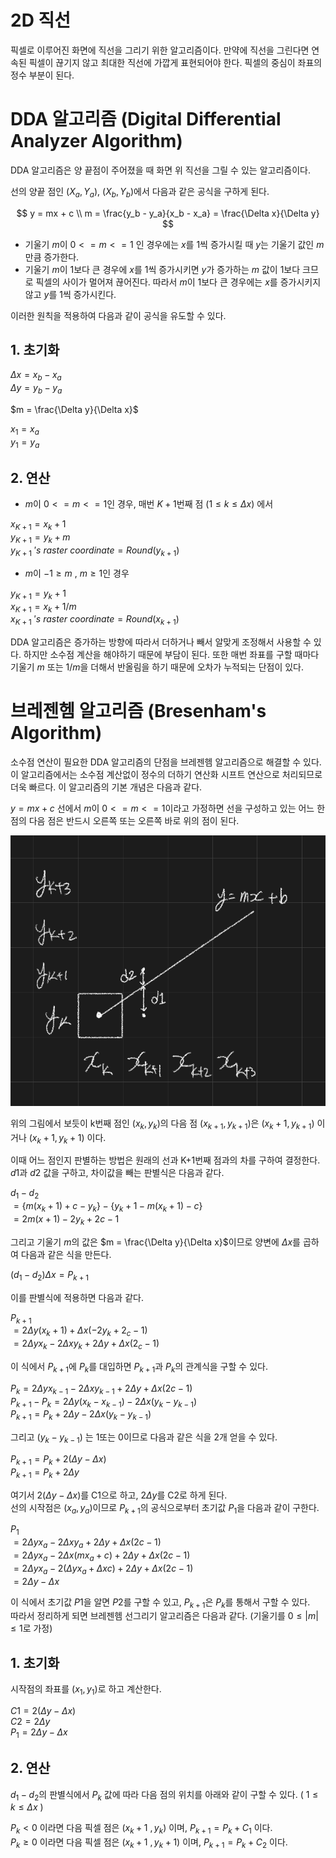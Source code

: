 # 2D 직선

픽셀로 이루어진 화면에 직선을 그리기 위한 알고리즘이다. 만약에 직선을 그린다면 연속된 픽셀이 끊기지 않고 최대한 직선에 가깝게 표현되어야 한다. 픽셀의 중심이 좌표의 정수 부분이 된다.  


# DDA 알고리즘 (Digital Differential Analyzer Algorithm)

DDA 알고리즘은 양 끝점이 주어졌을 때 화면 위 직선을 그릴 수 있는 알고리즘이다.  

선의 양끝 점인 $(X_a, Y_a)$, $(X_b, Y_b)$에서 다음과 같은 공식을 구하게 된다. 

$$
y = mx + c \\
m = \frac{y_b - y_a}{x_b - x_a} = \frac{\Delta x}{\Delta y}
$$

- 기울기 $m$이 $0 <= m <= 1$ 인 경우에는 $x$를 1씩 증가시킬 때 $y$는 기울기 값인 $m$만큼 증가한다.  
- 기울기 $m$이 1보다 큰 경우에 $x$를 1씩 증가시키면 $y$가 증가하는 $m$ 값이 1보다 크므로 픽셀의 사이가 멀어져 끊어진다. 따라서 $m$이 1보다 큰 경우에는 $x$를 증가시키지 않고 $y$를 1씩 증가시킨다.  

이러한 원칙을 적용하여 다음과 같이 공식을 유도할 수 있다.  

## 1. 초기화

$\Delta x = x_b - x_a$  
$\Delta y = y_b - y_a$  

$m = \frac{\Delta y}{\Delta x}$  

$x_1 = x_a$  
$y_1 = y_a$  

## 2. 연산

- $m$이 $0 <= m <= 1$인 경우, 매번 $K + 1$번째 점 $(1 \leq k \leq \Delta x)$ 에서  

$x_{K+1} = x_k + 1$  
$y_{K+1} = y_k + m$  
$y_{K+1}\ 's\ raster\ coordinate = Round(y_{k+1})$  

- $m$이 $-1 \geq m \ , \ m \geq 1$인 경우  

$y_{K+1} = y_k + 1$  
$x_{K+1} = x_k + 1/m$  
$x_{K+1}\ 's\ raster\ coordinate = Round(x_{k+1})$  


DDA 알고리즘은 증가하는 방향에 따라서 더하거나 빼서 알맞게 조정해서 사용할 수 있다. 하지만 소수점 계산을 해야하기 때문에 부담이 된다. 또한 매번 좌표를 구할 때마다 기울기 $m$ 또는 $1/m$을 더해서 반올림을 하기 때문에 오차가 누적되는 단점이 있다.  

# 브레젠헴 알고리즘 (Bresenham's Algorithm)

소수점 연산이 필요한 DDA 알고리즘의 단점을 브레젠헴 알고리즘으로 해결할 수 있다. 이 알고리즘에서는 소수점 계산없이 정수의 더하기 연산화 시프트 연산으로 처리되므로 더욱 빠르다. 이 알고리즘의 기본 개념은 다음과 같다.  

$y = mx + c$ 선에서 $m$이 $0 <= m <= 1$이라고 가정하면 선을 구성하고 있는 어느 한 점의 다음 점은 반드시 오른쪽 또는 오른쪽 바로 위의 점이 된다.  

![](../src/bres_01.png)

위의 그림에서 보듯이 k번째 점인 $(x_k, y_k)$의 다음 점 $(x_{k+1}, y_{k+1})$은 $(x_{k} + 1, y_{k+1})$ 이거나 $(x_{k}+1, y_{k}+1)$ 이다.  

이때 어느 점인지 판별하는 방법은 원래의 선과 K+1번째 점과의 차를 구하여 결정한다. $d1$과 $d2$ 값을 구하고, 차이값을 빼는 판별식은 다음과 같다.  

$d_1 - d_2$  
$= \{m(x_k + 1) + c - y_k\} - \{y_k + 1 - m(x_k + 1) - c\}$  
$= 2m(x + 1) - 2y_k + 2c - 1$  

그리고 기울기 $m$의 값은 $m = \frac{\Delta y}{\Delta x}$이므로 양변에 $\Delta x$를 곱하여 다음과 같은 식을 만든다.    

$(d_1 - d_2) \Delta x = P_{k+1}$  

이를 판별식에 적용하면 다음과 같다.  

$P_{k+1}$  
$= 2 \Delta y (x_k + 1) + \Delta x (-2y_k + 2_c - 1)$  
$= 2 \Delta yx_k - 2 \Delta xy_k + 2 \Delta y + \Delta x(2_c - 1)$  

이 식에서 $P_{k+1}$에 $P_k$를 대입하면 $P_{k+1}$과 $P_k$의 관계식을 구할 수 있다.  

$P_k = 2 \Delta yx_{k-1} - 2 \Delta xy_{k-1} + 2 \Delta y + \Delta x (2c - 1)$  
$P_{k+1} - P_k = 2 \Delta y(x_k - x_{k-1}) - 2 \Delta x(y_k - y_{k-1})$  
$P_{k+1} = P_k + 2 \Delta y - 2 \Delta x (y_k - y_{k-1})$  

그리고 $(y_k - y_{k-1})$ 는 1또는 0이므로 다음과 같은 식을 2개 얻을 수 있다.  

$P_{k+1} = P_k + 2(\Delta y - \Delta x)$  
$P_{k+1} = P_k + 2 \Delta y$  

여기서 $2(\Delta y - \Delta x)$를 C1으로 하고, $2 \Delta y$를 C2로 하게 된다.  
선의 시작점은 $(x_a, y_a)$이므로 $P_{k+1}$의 공식으로부터 초기값 $P_1$을 다음과 같이 구한다.  

$P_1$  
$= 2 \Delta yx_a - 2 \Delta xy_a + 2 \Delta y + \Delta x(2c - 1)$  
$= 2 \Delta yx_a - 2 \Delta x(mx_a + c) + 2 \Delta y + \Delta x (2c - 1)$  
$= 2 \Delta yx_a - 2(\Delta yx_a + \Delta xc) + 2 \Delta y + \Delta x (2c - 1)$  
$= 2 \Delta y - \Delta x$  

이 식에서 초기값 $P1$을 알면 $P2$를 구할 수 있고, $P_{k+1}$은 $P_k$를 통해서 구할 수 있다.  
따라서 정리하게 되면 브레젠헴 선그리기 알고리즘은 다음과 같다. (기울기를 $0 \leq |m| \leq 1$로 가정)  

## 1. 초기화

시작점의 좌표를 $(x_1, y_1)$로 하고 계산한다.  

$C1 = 2(\Delta y - \Delta x)$  
$C2 = 2 \Delta y$  
$P_1 = 2 \Delta y - \Delta x$  

## 2. 연산

$d_1 - d_2$의 판별식에서 $P_k$ 값에 따라 다음 점의 위치를 아래와 같이 구할 수 있다. ( $1 \leq k \leq \Delta x$ )

$P_k \lt 0$ 이라면 다음 픽셀 점은 $(x_k + 1\ , y_k)$ 이며, $P_{k+1} = P_k + C_1$ 이다.  
$P_k \geq 0$ 이라면 다음 픽셀 점은 $(x_k + 1\ , y_k + 1)$ 이며, $P_{k+1} = P_k + C_2$ 이다.  

